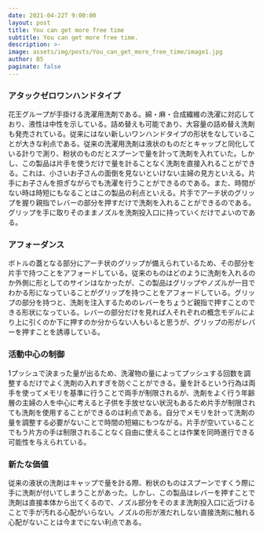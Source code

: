```yaml
---
date: 2021-04-22T 9:00:00
layout: post
title: You can get more free time
subtitle: You can get more free time.
description: >-
image: assets/img/posts/You_can_get_more_free_time/image1.jpg
author: B5
paginate: false
---
```


### アタックゼロワンハンドタイプ
花王グループが手掛ける洗濯用洗剤である。綿・麻・合成繊維の洗濯に対応しており、液性は中性を示している。詰め替えも可能であり、大容量の詰め替え洗剤も発売されている。従来にはない新しいワンハンドタイプの形状をなしていることが大きな利点である。従来の洗濯用洗剤は液状のものだとキャップと同化している計りで測り、粉状のものだとスプーンで量を計って洗剤を入れていた。しかし、この製品は片手を使うだけで量を計ることなく洗剤を直接入れることができる。これは、小さいお子さんの面倒を見ないといけない主婦の見方といえる。片手にお子さんを担ぎながらでも洗濯を行うことができるのである。また、時間がない時は時短にもなることはこの製品の利点といえる。片手でアーチ状のグリップを握り親指でレバーの部分を押すだけで洗剤を入れることができるのである。グリップを手に取りそのままノズルを洗剤投入口に持っていくだけでよいのである。

### アフォーダンス
 ボトルの蓋となる部分にアーチ状のグリップが備えられているため、その部分を片手で持つことをアフォードしている。従来のものはどのように洗剤を入れるのか外側に形としてのサインはなかったが、この製品はグリップやノズルが一目でわかる形になっていることがグリップを持つことをアフォードしている。グリップの部分を持つと、洗剤を注入するためのレバーをちょうど親指で押すことのできる形状になっている。レバーの部分だけを見れば人それぞれの概念モデルにより上に引くのか下に押すのか分からない人もいると思うが、グリップの形がレバーを押すことを誘導している。

### 活動中心の制御
 1プッシュで決まった量が出るため、洗濯物の量によってプッシュする回数を調整するだけでよく洗剤の入れすぎを防ぐことができる。量を計るという行為は両手を使ってメモリを基準に行うことで両手が制限されるが、洗剤をよく行う年齢層の主婦の人を中心に考えると子供を手放せない状況もあるため片手が制限されても洗剤を使用することができるのは利点である。自分でメモリを計って洗剤の量を調整する必要がないことで時間の短縮にもつながる。片手が空いていることでもう片方の手は制限されることなく自由に使えることは作業を同時進行できる可能性を与えられている。

### 新たな価値
従来の液状の洗剤はキャップで量を計る際、粉状のものはスプーンですくう際に手に洗剤が付いてしまうことがあった。しかし、この製品はレバーを押すことで洗剤は直接本体から出てくるので、ノズル部分をそのまま洗剤投入口に近づけることで手が汚れる心配がいらない。ノズルの形が液だれしない直接洗剤に触れる心配がないことは今までにない利点である。
